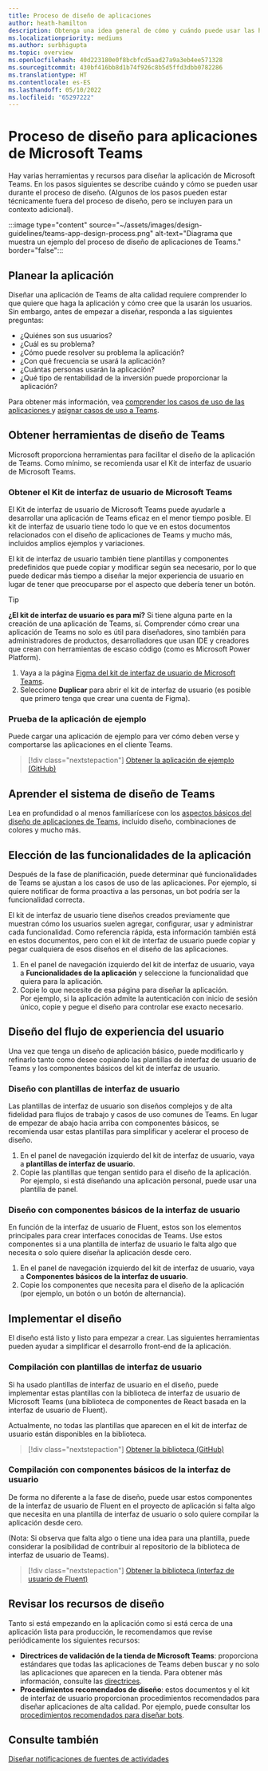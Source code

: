 ```yaml
---
title: Proceso de diseño de aplicaciones
author: heath-hamilton
description: Obtenga una idea general de cómo y cuándo puede usar las herramientas y los recursos de Microsoft para diseñar una aplicación eficaz de Microsoft Teams.
ms.localizationpriority: mediums
ms.author: surbhigupta
ms.topic: overview
ms.openlocfilehash: 40d223180e0f8bcbfcd5aad27a9a3eb4ee571328
ms.sourcegitcommit: 430bf416bb8d1b74f926c8b5d5ffd3dbb0782286
ms.translationtype: HT
ms.contentlocale: es-ES
ms.lasthandoff: 05/10/2022
ms.locfileid: "65297222"
---
```

# <a name="design-process-for-microsoft-teams-apps"></a>Proceso de diseño para aplicaciones de Microsoft Teams

Hay varias herramientas y recursos para diseñar la aplicación de Microsoft Teams. En los pasos siguientes se describe cuándo y cómo se pueden usar durante el proceso de diseño. (Algunos de los pasos pueden estar técnicamente fuera del proceso de diseño, pero se incluyen para un contexto adicional).

:::image type="content" source="~/assets/images/design-guidelines/teams-app-design-process.png" alt-text="Diagrama que muestra un ejemplo del proceso de diseño de aplicaciones de Teams." border="false":::

## <a name="plan-your-app"></a>Planear la aplicación

Diseñar una aplicación de Teams de alta calidad requiere comprender lo que quiere que haga la aplicación y cómo cree que la usarán los usuarios. Sin embargo, antes de empezar a diseñar, responda a las siguientes preguntas:

* ¿Quiénes son sus usuarios?
* ¿Cuál es su problema?
* ¿Cómo puede resolver su problema la aplicación?
* ¿Con qué frecuencia se usará la aplicación?
* ¿Cuántas personas usarán la aplicación?
* ¿Qué tipo de rentabilidad de la inversión puede proporcionar la aplicación?

Para obtener más información, vea [comprender los casos de uso de las aplicaciones ](~/concepts/design/understand-use-cases.md) y [asignar casos de uso a Teams](~/concepts/design/map-use-cases.md).

## <a name="get-teams-design-tools"></a>Obtener herramientas de diseño de Teams

Microsoft proporciona herramientas para facilitar el diseño de la aplicación de Teams. Como mínimo, se recomienda usar el Kit de interfaz de usuario de Microsoft Teams.

### <a name="get-the-microsoft-teams-ui-kit"></a>Obtener el Kit de interfaz de usuario de Microsoft Teams

El Kit de interfaz de usuario de Microsoft Teams puede ayudarle a desarrollar una aplicación de Teams eficaz en el menor tiempo posible. El kit de interfaz de usuario tiene todo lo que ve en estos documentos relacionados con el diseño de aplicaciones de Teams y mucho más, incluidos amplios ejemplos y variaciones.

El kit de interfaz de usuario también tiene plantillas y componentes predefinidos que puede copiar y modificar según sea necesario, por lo que puede dedicar más tiempo a diseñar la mejor experiencia de usuario en lugar de tener que preocuparse por el aspecto que debería tener un botón.

> [!TIP]
> **¿El kit de interfaz de usuario es para mí?** Si tiene alguna parte en la creación de una aplicación de Teams, sí. Comprender cómo crear una aplicación de Teams no solo es útil para diseñadores, sino también para administradores de productos, desarrolladores que usan IDE y creadores que crean con herramientas de escaso código (como es Microsoft Power Platform).

1. Vaya a la página [Figma del kit de interfaz de usuario de Microsoft Teams](https://www.figma.com/community/file/916836509871353159).
1. Seleccione **Duplicar** para abrir el kit de interfaz de usuario  (es posible que primero tenga que crear una cuenta de Figma).

### <a name="try-the-sample-app"></a>Prueba de la aplicación de ejemplo

Puede cargar una aplicación de ejemplo para ver cómo deben verse y comportarse las aplicaciones en el cliente Teams.

> [!div class="nextstepaction"]
> [Obtener la aplicación de ejemplo (GitHub)](https://github.com/OfficeDev/Microsoft-Teams-Samples/tree/main/samples/tab-ui-templates/ts)

## <a name="learn-teams-design-system"></a>Aprender el sistema de diseño de Teams

Lea en profundidad o al menos familiarícese con los [aspectos básicos del diseño de aplicaciones de Teams](design-teams-app-fundamentals.md), incluido diseño, combinaciones de colores y mucho más.

## <a name="choose-app-capabilities"></a>Elección de las funcionalidades de la aplicación

Después de la fase de planificación, puede determinar qué funcionalidades de Teams se ajustan a los casos de uso de las aplicaciones. Por ejemplo, si quiere notificar de forma proactiva a las personas, un bot podría ser la funcionalidad correcta.

El kit de interfaz de usuario tiene diseños creados previamente que muestran cómo los usuarios suelen agregar, configurar, usar y administrar cada funcionalidad. Como referencia rápida, esta información también está en estos documentos, pero con el kit de interfaz de usuario puede copiar y pegar cualquiera de esos diseños en el diseño de las aplicaciones.

1. En el panel de navegación izquierdo del kit de interfaz de usuario, vaya a **Funcionalidades de la aplicación** y seleccione la funcionalidad que quiera para la aplicación.
1. Copie lo que necesite de esa página para diseñar la aplicación.<br />
   Por ejemplo, si la aplicación admite la autenticación con inicio de sesión único, copie y pegue el diseño para controlar ese exacto necesario.

## <a name="design-your-ux-flow"></a>Diseño del flujo de experiencia del usuario

Una vez que tenga un diseño de aplicación básico, puede modificarlo y refinarlo tanto como desee copiando las plantillas de interfaz de usuario de Teams y los componentes básicos del kit de interfaz de usuario.

### <a name="design-with-ui-templates"></a>Diseño con plantillas de interfaz de usuario

Las plantillas de interfaz de usuario son diseños complejos y de alta fidelidad para flujos de trabajo y casos de uso comunes de Teams. En lugar de empezar de abajo hacia arriba con componentes básicos, se recomienda usar estas plantillas para simplificar y acelerar el proceso de diseño.

1. En el panel de navegación izquierdo del kit de interfaz de usuario, vaya a **plantillas de interfaz de usuario**.
1. Copie las plantillas que tengan sentido para el diseño de la aplicación.<br />
   Por ejemplo, si está diseñando una aplicación personal, puede usar una plantilla de panel.

### <a name="design-with-basic-ui-components"></a>Diseño con componentes básicos de la interfaz de usuario

En función de la interfaz de usuario de Fluent, estos son los elementos principales para crear interfaces conocidas de Teams. Use estos componentes si a una plantilla de interfaz de usuario le falta algo que necesita o solo quiere diseñar la aplicación desde cero.

1. En el panel de navegación izquierdo del kit de interfaz de usuario, vaya a **Componentes básicos de la interfaz de usuario**.
1. Copie los componentes que necesita para el diseño de la aplicación (por ejemplo, un botón o un botón de alternancia).

## <a name="implement-your-design"></a>Implementar el diseño

El diseño está listo y listo para empezar a crear. Las siguientes herramientas pueden ayudar a simplificar el desarrollo front-end de la aplicación.

### <a name="build-with-ui-templates"></a>Compilación con plantillas de interfaz de usuario

Si ha usado plantillas de interfaz de usuario en el diseño, puede implementar estas plantillas con la biblioteca de interfaz de usuario de Microsoft Teams (una biblioteca de componentes de React basada en la interfaz de usuario de Fluent).

Actualmente, no todas las plantillas que aparecen en el kit de interfaz de usuario están disponibles en la biblioteca.

> [!div class="nextstepaction"]
> [Obtener la biblioteca (GitHub)](https://github.com/OfficeDev/microsoft-teams-ui-component-library)

### <a name="build-with-basic-ui-components"></a>Compilación con componentes básicos de la interfaz de usuario

De forma no diferente a la fase de diseño, puede usar estos componentes de la interfaz de usuario de Fluent en el proyecto de aplicación si falta algo que necesita en una plantilla de interfaz de usuario o solo quiere compilar la aplicación desde cero. 

(Nota: Si observa que falta algo o tiene una idea para una plantilla, puede considerar la posibilidad de contribuir al repositorio de la biblioteca de interfaz de usuario de Teams).

> [!div class="nextstepaction"]
> [Obtener la biblioteca (interfaz de usuario de Fluent)](https://fluentsite.z22.web.core.windows.net/)

## <a name="review-design-resources"></a>Revisar los recursos de diseño

Tanto si está empezando en la aplicación como si está cerca de una aplicación lista para producción, le recomendamos que revise periódicamente los siguientes recursos:

* **Directrices de validación de la tienda de Microsoft Teams**: proporciona estándares que todas las aplicaciones de Teams deben buscar y no solo las aplicaciones que aparecen en la tienda. Para obtener más información, consulte las [directrices](~/concepts/deploy-and-publish/appsource/prepare/teams-store-validation-guidelines.md).
* **Procedimientos recomendados de diseño**: estos documentos y el kit de interfaz de usuario proporcionan procedimientos recomendados para diseñar aplicaciones de alta calidad. Por ejemplo, puede consultar los [ procedimientos recomendados para diseñar bots](~/bots/design/bots.md#best-practices).

## <a name="see-also"></a>Consulte también

[Diseñar notificaciones de fuentes de actividades](~/concepts/design/activity-feed-notifications.md)
